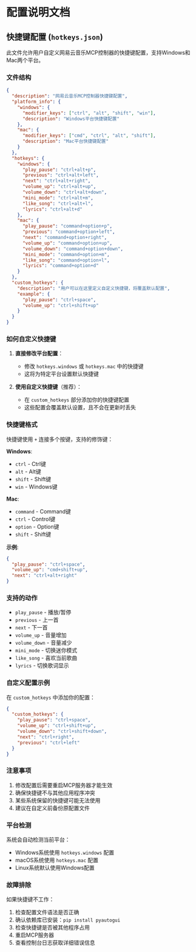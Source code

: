 # 配置说明文档

## 快捷键配置 (`hotkeys.json`)

此文件允许用户自定义网易云音乐MCP控制器的快捷键配置，支持Windows和Mac两个平台。

### 文件结构

```json
{
  "description": "网易云音乐MCP控制器快捷键配置",
  "platform_info": {
    "windows": {
      "modifier_keys": ["ctrl", "alt", "shift", "win"],
      "description": "Windows平台快捷键配置"
    },
    "mac": {
      "modifier_keys": ["cmd", "ctrl", "alt", "shift"],
      "description": "Mac平台快捷键配置"
    }
  },
  "hotkeys": {
    "windows": {
      "play_pause": "ctrl+alt+p",
      "previous": "ctrl+alt+left",
      "next": "ctrl+alt+right",
      "volume_up": "ctrl+alt+up",
      "volume_down": "ctrl+alt+down",
      "mini_mode": "ctrl+alt+m",
      "like_song": "ctrl+alt+l",
      "lyrics": "ctrl+alt+d"
    },
    "mac": {
      "play_pause": "command+option+p",
      "previous": "command+option+left",
      "next": "command+option+right",
      "volume_up": "command+option+up",
      "volume_down": "command+option+down",
      "mini_mode": "command+option+m",
      "like_song": "command+option+l",
      "lyrics": "command+option+d"
    }
  },
  "custom_hotkeys": {
    "description": "用户可以在这里定义自定义快捷键，将覆盖默认配置",
    "example": {
      "play_pause": "ctrl+space",
      "volume_up": "ctrl+shift+up"
    }
  }
}
```

### 如何自定义快捷键

1. **直接修改平台配置**：
   - 修改 `hotkeys.windows` 或 `hotkeys.mac` 中的快捷键
   - 这将为特定平台设置默认快捷键

2. **使用自定义快捷键**（推荐）：
   - 在 `custom_hotkeys` 部分添加你的快捷键配置
   - 这些配置会覆盖默认设置，且不会在更新时丢失

### 快捷键格式

快捷键使用 `+` 连接多个按键，支持的修饰键：

**Windows**:
- `ctrl` - Ctrl键
- `alt` - Alt键  
- `shift` - Shift键
- `win` - Windows键

**Mac**:
- `command` - Command键
- `ctrl` - Control键
- `option` - Option键
- `shift` - Shift键

**示例**:
```json
{
  "play_pause": "ctrl+space",
  "volume_up": "cmd+shift+up",
  "next": "ctrl+alt+right"
}
```

### 支持的动作

- `play_pause` - 播放/暂停
- `previous` - 上一首
- `next` - 下一首  
- `volume_up` - 音量增加
- `volume_down` - 音量减少
- `mini_mode` - 切换迷你模式
- `like_song` - 喜欢当前歌曲
- `lyrics` - 切换歌词显示

### 自定义配置示例

在 `custom_hotkeys` 中添加你的配置：

```json
{
  "custom_hotkeys": {
    "play_pause": "ctrl+space",
    "volume_up": "ctrl+shift+up",
    "volume_down": "ctrl+shift+down",
    "next": "ctrl+right",
    "previous": "ctrl+left"
  }
}
```

### 注意事项

1. 修改配置后需要重启MCP服务器才能生效
2. 确保快捷键不与其他应用程序冲突
3. 某些系统保留的快捷键可能无法使用
4. 建议在自定义前备份原配置文件

### 平台检测

系统会自动检测当前平台：
- Windows系统使用 `hotkeys.windows` 配置
- macOS系统使用 `hotkeys.mac` 配置  
- Linux系统默认使用Windows配置

### 故障排除

如果快捷键不工作：

1. 检查配置文件语法是否正确
2. 确认依赖库已安装：`pip install pyautogui`
3. 检查快捷键是否被其他程序占用
4. 重启MCP服务器
5. 查看控制台日志获取详细错误信息 
